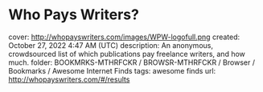 # Who Pays Writers?

cover: http://whopayswriters.com/images/WPW-logofull.png
created: October 27, 2022 4:47 AM (UTC)
description: An anonymous, crowdsourced list of which publications pay freelance writers, and how much.
folder: BOOKMRKS-MTHRFCKR / BROWSR-MTHRFCKR / Browser / Bookmarks / Awesome Internet Finds
tags: awesome finds
url: http://whopayswriters.com/#/results
